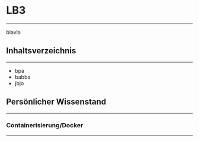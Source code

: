 # LB3
***

blavla


## Inhaltsverzeichnis
***

- bpa
- babba
- jbjo
  

## Persönlicher Wissenstand
***

### Containerisierung/Docker
***


